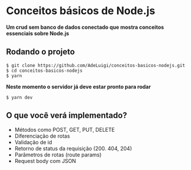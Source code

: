 # Conceitos básicos de Node.js

**Um crud sem banco de dados conectado que mostra conceitos essenciais sobre Node.js**

## Rodando o projeto

```
$ git clone https://github.com/AdeLuigi/conceitos-basicos-nodejs.git
$ cd conceitos-basicos-nodejs
$ yarn
```

**Neste momento o servidor já deve estar pronto para rodar**

```
$ yarn dev
```

## O que você verá implementado?

* Métodos como POST, GET, PUT, DELETE
* Diferenciação de rotas
* Validação de id
* Retorno de status da requisição (200. 404, 204)
* Parâmetros de rotas (route params)
* Request body com JSON